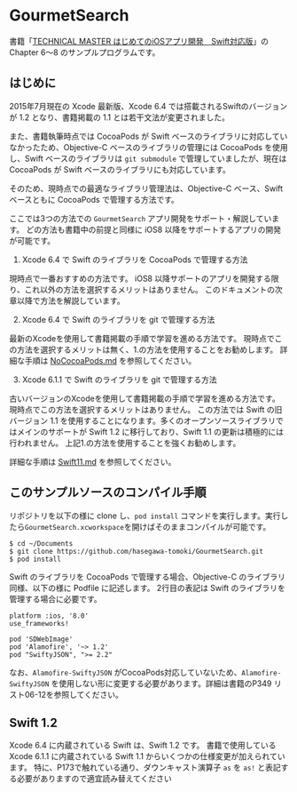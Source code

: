 # GourmetSearch
書籍「[TECHNICAL MASTER はじめてのiOSアプリ開発　Swift対応版](http://www.amazon.co.jp/dp/4798043656)」の Chapter 6〜8 のサンプルプログラムです。

## はじめに

 2015年7月現在の Xcode 最新版、Xcode 6.4 では搭載されるSwiftのバージョンが 1.2 となり、書籍掲載の 1.1 とは若干文法が変更されました。

 また、書籍執筆時点では CocoaPods が Swift ベースのライブラリに対応していなかったため、Objective-C ベースのライブラリの管理には CocoaPods を使用し、Swift ベースのライブラリは ``git submodule`` で管理していましたが、現在は CocoaPods が Swift ベースのライブラリにも対応しています。

 そのため、現時点での最適なライブラリ管理法は、Objective-C ベース、Swift ベースともに CocoaPods で管理する方法です。
 
 ここでは3つの方法での ``GourmetSearch`` アプリ開発をサポート・解説しています。
 どの方法も書籍中の前提と同様に iOS8 以降をサポートするアプリの開発が可能です。
 

1. Xcode 6.4 で Swift のライブラリを CocoaPods で管理する方法

 現時点で一番おすすめの方法です。
 iOS8 以降サポートのアプリを開発する限り、これ以外の方法を選択するメリットはありません。
 このドキュメントの次章以降で方法を解説しています。
 
2. Xcode 6.4 で Swift のライブラリを git で管理する方法

 最新のXcodeを使用して書籍掲載の手順で学習を進める方法です。
 現時点でこの方法を選択するメリットは無く、1.の方法を使用することをお勧めします。
 詳細な手順は [NoCocoaPods.md](https://github.com/hasegawa-tomoki/GourmetSearch/blob/master/NoCocoaPods.md) を参照してください。

3. Xcode 6.1.1 で Swift のライブラリを git で管理する方法

 古いバージョンのXcodeを使用して書籍掲載の手順で学習を進める方法です。
 現時点でこの方法を選択するメリットはありません。
 この方法では Swift の旧バージョン 1.1 を使用することになります。多くのオープンソースライブラリではメインのサポートが Swift 1.2 に移行しており、Swift 1.1 の更新は積極的には行われません。
 上記1.の方法を使用することを強くお勧めします。

 詳細な手順は [Swift11.md](https://github.com/hasegawa-tomoki/GourmetSearch/blob/master/Swift11.md) を参照してください。


## このサンプルソースのコンパイル手順

リポジトリを以下の様に clone し、``pod install`` コマンドを実行します。実行したら``GourmetSearch.xcworkspace``を開けばそのままコンパイルが可能です。

```
$ cd ~/Documents
$ git clone https://github.com/hasegawa-tomoki/GourmetSearch.git
$ pod install
```

Swift のライブラリを CocoaPods で管理する場合、Objective-C のライブラリ同様、以下の様に Podfile に記述します。
2行目の表記は Swift のライブラリを管理する場合に必要です。

```
platform :ios, '8.0'
use_frameworks!

pod 'SDWebImage'
pod 'Alamofire', '~> 1.2'
pod "SwiftyJSON", ">= 2.2"
```

なお、``Alamofire-SwiftyJSON`` がCocoaPods対応していないため、``Alamofire-SwiftyJSON`` を使用しない形に変更する必要があります。詳細は書籍のP349 リスト06-12を参照してください。

## Swift 1.2

 Xcode 6.4 に内蔵されている Swift は、Swift 1.2 です。
 書籍で使用している Xcode 6.1.1 に内蔵されている Swift 1.1 からいくつかの仕様変更が加えられています。
 特に、P173で触れている通り、ダウンキャスト演算子 ``as`` を ``as!`` と表記する必要がありますので適宜読み替えてください
